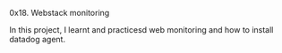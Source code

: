 0x18. Webstack monitoring

In this project, I learnt and practicesd web monitoring and how to install datadog agent.
